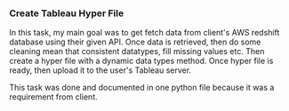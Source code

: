 ### Create Tableau Hyper File

In this task, my main goal was to get fetch data from client's AWS redshift database using their given API. Once data is retrieved, then do some cleaning mean that consistent datatypes, fill missing values etc.
Then create a hyper file with a dynamic data types method. Once hyper file is ready, then upload it to the user's Tableau server. 

This task was done and documented in one python file because it was a requirement from client.